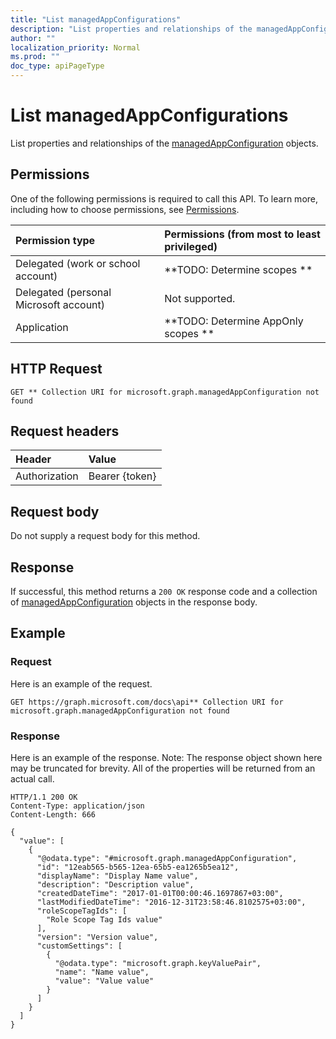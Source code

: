 ```yaml
---
title: "List managedAppConfigurations"
description: "List properties and relationships of the managedAppConfiguration objects."
author: ""
localization_priority: Normal
ms.prod: ""
doc_type: apiPageType
---
```


# List managedAppConfigurations

List properties and relationships of the [managedAppConfiguration](../resources/managedappconfiguration.md) objects.

## Permissions
One of the following permissions is required to call this API. To learn more, including how to choose permissions, see [Permissions](/concepts/permissions-reference.md).

|Permission type|Permissions (from most to least privileged)|
|:---|:---|
|Delegated (work or school account)|**TODO: Determine scopes **|
|Delegated (personal Microsoft account)|Not supported.|
|Application|**TODO: Determine AppOnly scopes **|

## HTTP Request
<!-- {
  "blockType": "ignored"
}
-->
``` http
GET ** Collection URI for microsoft.graph.managedAppConfiguration not found
```

## Request headers
|Header|Value|
|:---|:---|
|Authorization|Bearer {token}|

## Request body
Do not supply a request body for this method.

## Response
If successful, this method returns a `200 OK` response code and a collection of [managedAppConfiguration](../resources/managedappconfiguration.md) objects in the response body.

## Example

### Request
Here is an example of the request.
<!-- {
  "blockType": "request",
  "name": "get_managedappconfiguration"
}
-->
``` http
GET https://graph.microsoft.com/docs\api** Collection URI for microsoft.graph.managedAppConfiguration not found
```

### Response
Here is an example of the response. Note: The response object shown here may be truncated for brevity. All of the properties will be returned from an actual call.
<!-- {
  "blockType": "response",
  "truncated": true,
  "@odata.type": "collection(microsoft.graph.managedappconfiguration)"
}
-->
``` http
HTTP/1.1 200 OK
Content-Type: application/json
Content-Length: 666

{
  "value": [
    {
      "@odata.type": "#microsoft.graph.managedAppConfiguration",
      "id": "12eab565-b565-12ea-65b5-ea1265b5ea12",
      "displayName": "Display Name value",
      "description": "Description value",
      "createdDateTime": "2017-01-01T00:00:46.1697867+03:00",
      "lastModifiedDateTime": "2016-12-31T23:58:46.8102575+03:00",
      "roleScopeTagIds": [
        "Role Scope Tag Ids value"
      ],
      "version": "Version value",
      "customSettings": [
        {
          "@odata.type": "microsoft.graph.keyValuePair",
          "name": "Name value",
          "value": "Value value"
        }
      ]
    }
  ]
}
```

